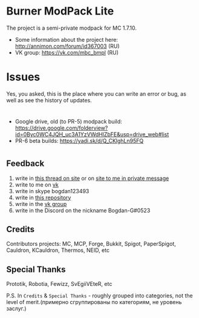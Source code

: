 # Burner ModPack Lite
The project is a semi-private modpack for MC 1.7.10.
* Some information about the project here:
http://annimon.com/forum/id367003 (RU)
* VK group: https://vk.com/mbc_bmpl (RU)

#
# Issues

Yes, you asked, this is the place where you can write an error or bug, as well as see the history of updates.

#
* Google drive, old (to PR-5) modpack build:
https://drive.google.com/folderview?id=0Byc0WC4JQH_uc3A1YzVWdHlZbFE&usp=drive_web#list
* PR-6 beta builds:
https://yadi.sk/d/Q_CKlghLn95FQ

#

## Feedback
1. write in [this thread on site](http://annimon.com/forum/id367003) or on [site to me in private message](http://annimon.com/str/anketa.php?id=1376)
2. write to me on [vk](https://vk.com/bogdangsm)
3. write in skype bogdan123493
4. write in [this repository](https://github.com/Bogdan-G/Burner-ModPack-Lite/issues)
5. write in the [vk group](https://vk.com/mbc_bmpl)
6. write in the Discord on the nickname Bogdan-G#0523

## Credits
Contributors projects: MC, MCP, Forge, Bukkit, Spigot, PaperSpigot, Cauldron, KCauldron, Thermos, NEID, etc

## Special Thanks
Prototik, Robotia, Fewizz, SvEgiiVEteR, etc

P.S. In `Credits` & `Special Thanks` - roughly grouped into categories, not the level of merit.(примерно сгруппированы по категориям, не уровень заслуг.)
